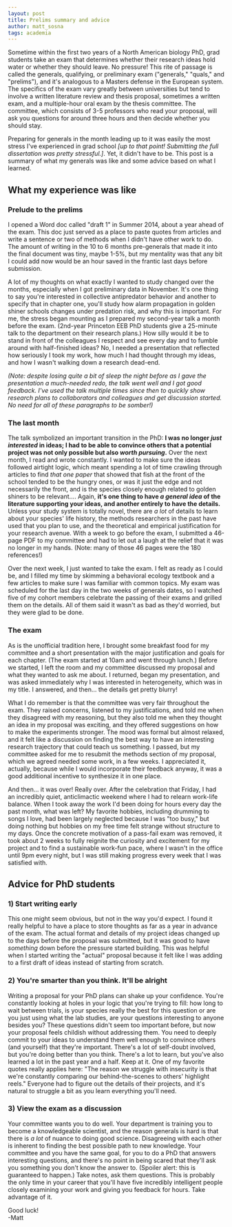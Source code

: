 ```yaml
---
layout: post
title: Prelims summary and advice
author: matt_sosna
tags: academia
---
```

Sometime within the first two years of a North American biology PhD, grad students take an exam that determines whether their research ideas hold water or whether they should leave. No pressure! This rite of passage is called the generals,  qualifying, or preliminary exam ("generals," "quals," and "prelims"), and it's analogous to a Masters defense in the European system. The specifics of the exam vary greatly between universities but tend to involve a written literature review and thesis proposal, sometimes a written exam, and a multiple-hour oral exam by the thesis committee. The committee, which consists of 3-5 professors who read your proposal, will ask you questions for around three hours and then decide whether you should stay.

Preparing for generals in the month leading up to it was easily the most stress I've experienced in grad school *[up to that point! Submitting the full dissertation was pretty stressful.]*. Yet, it didn't have to be. This post is a summary of what my generals was like and some advice based on what I learned.

## What my experience was like
### Prelude to the prelims
I opened a Word doc called "draft 1" in Summer 2014, about a year ahead of the exam. This doc just served as a place to paste quotes from articles and write a sentence or two of methods when I didn't have other work to do. The amount of writing in the 10 to 6 months pre-generals that made it into the final document was tiny, maybe 1-5%, but my mentality was that any bit I could add now would be an hour saved in the frantic last days before submission.

A lot of my thoughts on what exactly I wanted to study changed over the months, especially when I got preliminary data in November. It's one thing to say you're interested in collective antipredator behavior and another to specify that in chapter one, you'll study how alarm propagation in golden shiner schools changes under predation risk, and why this is important. For me, the stress began mounting as I prepared my second-year talk a month before the exam. (2nd-year Princeton EEB PhD students give a 25-minute talk to the department on their research plans.) How silly would it be to stand in front of the colleagues I respect and see every day and to fumble around with half-finished ideas? No, I needed a presentation that reflected how seriously I took my work, how much I had thought through my ideas, and how I wasn't walking down a research dead-end.

*(Note: despite losing quite a bit of sleep the night before as I gave the presentation a much-needed redo, the talk went well and I got good feedback. I've used the talk multiple times since then to quickly show research plans to collaborators and colleagues and get discussion started. No need for all of these paragraphs to be somber!)*

### The last month
The talk symbolized an important transition in the PhD: **I was no longer _just interested_ in ideas; I had to be able to convince others that a potential project was not only possible but also _worth pursuing_.** Over the next month, I read and wrote constantly. I wanted to make sure the ideas followed airtight logic, which meant spending a lot of time crawling through articles to find *that one paper* that showed that fish at the front of the school tended to be the hungry ones, or was it just the edge and not necessarily the front, and is the species closely enough related to golden shiners to be relevant.... Again, **it's one thing to have *a general idea* of the literature supporting your ideas, and another entirely to have the details.** Unless your study system is totally novel, there are *a lot* of details to learn about your species' life history, the methods researchers in the past have used that you plan to use, and the theoretical and empirical justification for your research avenue. With a week to go before the exam, I submitted a 46-page PDF to my committee and had to let out a laugh at the relief that it was no longer in my hands. (Note: many of those 46 pages were the 180 references!)

Over the next week, I just wanted to take the exam. I felt as ready as I could be, and I filled my time by skimming a behavioral ecology textbook and a few articles to make sure I was familiar with common topics. My exam was scheduled for the last day in the two weeks of generals dates, so I watched five of my cohort members celebrate the passing of their exams and grilled them on the details. All of them said it wasn't as bad as they'd worried, but they were glad to be done.

### The exam
As is the unofficial tradition here, I brought some breakfast food for my committee and a short presentation with the major justification and goals for each chapter. (The exam started at 10am and went through lunch.) Before we started, I left the room and my committee discussed my proposal and what they wanted to ask me about. I returned, began my presentation, and was asked immediately why I was interested in heterogeneity, which was in my title. I answered, and then... the details get pretty blurry!

What I do remember is that the committee was very fair throughout the exam. They raised concerns, listened to my justifications, and told me when they disagreed with my reasoning, but they also told me when they thought an idea in my proposal was exciting, and they offered suggestions on how to make the experiments stronger. The mood was formal but almost relaxed, and it felt like a discussion on finding the best way to have an interesting research trajectory that could teach us something. I passed, but my committee asked for me to resubmit the methods section of my proposal, which we agreed needed some work, in a few weeks. I appreciated it, actually, because while I would incorporate their feedback anyway, it was a good additional incentive to synthesize it in one place.

And then... it was over! Really over. After the celebration that Friday, I had an incredibly quiet, anticlimactic weekend where I had to relearn work-life balance. When I took away the work I'd been doing for hours every day the past month, what was left? My favorite hobbies, including drumming to songs I love, had been largely neglected because I was "too busy," but doing nothing but hobbies on my free time felt strange without structure to my days. Once the concrete motivation of a pass-fail exam was removed, it took about 2 weeks to fully reignite  the curiosity and excitement for my project and to find a sustainable work-fun pace, where I wasn't in the office until 9pm every night, but I was still making progress every week that I was satisfied with.

## Advice for PhD students
### 1) Start writing early
This one might seem obvious, but not in the way you'd expect. I found it really helpful to have a place to store thoughts as far as a year in advance of the exam. The actual format and details of my project ideas changed up to the days before the proposal was submitted, but it was good to have *something* down before the pressure started building. This was helpful when I started writing the "actual" proposal because it felt like I was adding to a first draft of ideas instead of starting from scratch.

### 2) You're smarter than you think. It'll be alright
Writing a proposal for your PhD plans can shake up your confidence. You're constantly looking at holes in your logic that you're trying to fill: how long to wait between trials, is your species really the best for this question or are you just using what the lab studies, are your questions interesting to anyone besides you? These questions didn't seem too important before, but now your proposal feels childish without addressing them. You need to deeply commit to your ideas to understand them well enough to convince others (and yourself) that they're important. There's a lot of self-doubt involved, but you're doing better than you think. There's a lot to learn, but you've also learned a lot in the past year and a half. Keep at it. One of my favorite quotes really applies here: "The reason we struggle with insecurity is that we're constantly comparing our behind-the-scenes to others' highlight reels." Everyone had to figure out the details of their projects, and it's natural to struggle a bit as you learn everything you'll need.

### 3) View the exam as a discussion
Your committee wants you to do well. Your department is training you to become a knowledgeable scientist, and the reason generals is hard is that there is *a lot* of nuance to doing good science. Disagreeing with each other is inherent to finding the best possible path to new knowledge. Your committee and you have the same goal, for you to do a PhD that answers interesting questions, and there's no point in being scared that they'll ask you something you don't know the answer to. (Spoiler alert: this is guaranteed to happen.) Take notes, ask them questions. This is probably the only time in your career that you'll have five incredibly intelligent people closely examining your work and giving you feedback for hours. Take advantage of it.

Good luck!<br>
-Matt
